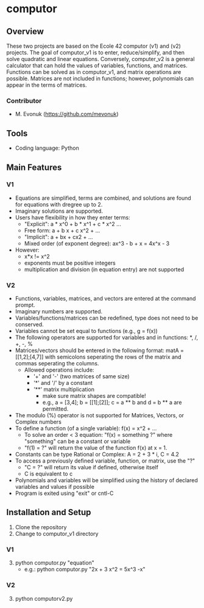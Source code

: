 # computor

## Overview
These two projects are based on the Ecole 42 computor (v1) and (v2) projects. The goal of computor_v1 is to enter, reduce/simplify, and then solve quadratic and linear equations. Conversely, computer_v2 is a general calculator that can hold the values of variables, functions, and matrices. Functions can be solved as in computor_v1, and matrix operations are possible. Matrices are not included in functions; however, polynomials can appear in the terms of matrices.

### Contributor
- M. Evonuk (https://github.com/mevonuk)

## Tools
- Coding language: Python

## Main Features

### V1
- Equations are simplified, terms are combined, and solutions are found for equations with dregree up to 2.
- Imaginary solutions are supported.
- Users have flexibility in how they enter terms:
	- "Explicit": a * x^0 + b * x^1 + c * x^2 ...
	- Free form: a + b x + c x^2 + ...
	- "Implicit": a + bx + cx2 + ...
	- Mixed order (of exponent degree): ax^3 - b + x = 4x^x - 3
- However:
	- x*x != x^2
	- exponents must be positive integers
	- multiplication and division (in equation entry) are not supported

### V2
- Functions, variables, matrices, and vectors are entered at the command prompt.
- Imaginary numbers are supported.
- Variables/functions/matrices can be redefined, type does not need to be conserved.
- Variables cannot be set equal to functions (e.g., g = f(x))
- The following operators are supported for variables and in functions: *, /, +, -, %
- Matrices/vectors should be entered in the following format: matA = [[1,2];[4,7]] with semicolons seperating the rows of the matrix and commas seperating the columns.
	- Allowed operations include:
		- '+' and '-' (two matrices of same size)
		- '*' and '/' by a constant
		- '**' matrix multiplication
			- make sure matrix shapes are compatible!
			- e.g., a = [3,4]; b = [[1];[2]]; c = a ** b and d = b ** a are permitted.
- The modulo (%) operator is not supported for Matrices, Vectors, or Complex numbers
- To define a function (of a single variable): f(x) = x^2 + ...
	- To solve an order < 3 equation: "f(x) = something ?" where "something" can be a constant or variable
	- "f(1) = ?" will return the value of the function f(x) at x = 1.
- Constants can be type Rational or Complex: A = 2 + 3 * i, C = 4.2
- To access a previously defined variable, function, or matrix, use the "?"
	- "C = ?" will return its value if defined, otherwise itself
	- C is equivalent to c
- Polynomials and variables will be simplified using the history of declared variables and values if possible
- Program is exited using "exit" or cntl-C

## Installation and Setup
1. Clone the repository
2. Change to computor_v1 directory

### V1
3. python computor.py "equation"
	- e.g.: python computor.py "2x + 3 x^2 = 5x^3 -x"

### V2
3. python computorv2.py
